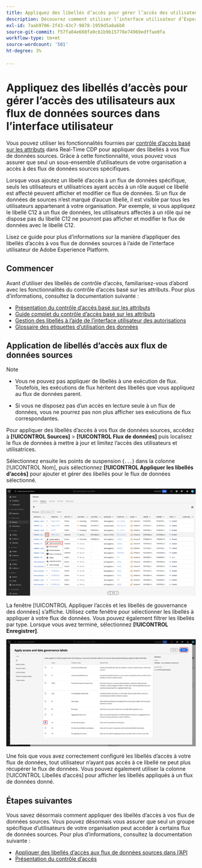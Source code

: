 ```yaml
---
title: Appliquez des libellés d’accès pour gérer l’accès des utilisateurs aux flux de données sources dans l’interface utilisateur
description: Découvrez comment utiliser l’interface utilisateur d’Experience Platform pour appliquer des libellés d’accès et gérer l’accès des utilisateurs à vos flux de données sources.
exl-id: 7aab9706-2f43-43c7-9878-1959d5a8a6b0
source-git-commit: f57fa04e668fa9c61b9b15778e74969edffae0fa
workflow-type: tm+mt
source-wordcount: '501'
ht-degree: 3%

---
```


# Appliquez des libellés d’accès pour gérer l’accès des utilisateurs aux flux de données sources dans l’interface utilisateur

Vous pouvez utiliser les fonctionnalités fournies par [contrôle d’accès basé sur les attributs](../../../access-control/abac/overview.md) dans Real-Time CDP pour appliquer des libellés à vos flux de données sources. Grâce à cette fonctionnalité, vous pouvez vous assurer que seul un sous-ensemble d’utilisateurs de votre organisation a accès à des flux de données sources spécifiques.

Lorsque vous ajoutez un libellé d’accès à un flux de données spécifique, seuls les utilisateurs et utilisatrices ayant accès à un rôle auquel ce libellé est affecté peuvent afficher et modifier ce flux de données. Si un flux de données de sources n’est marqué d’aucun libellé, il est visible par tous les utilisateurs appartenant à votre organisation. Par exemple, si vous appliquez le libellé C12 à un flux de données, les utilisateurs affectés à un rôle qui ne dispose pas du libellé C12 ne pourront pas afficher et modifier le flux de données avec le libellé C12.

Lisez ce guide pour plus d’informations sur la manière d’appliquer des libellés d’accès à vos flux de données sources à l’aide de l’interface utilisateur de Adobe Experience Platform.

## Commencer

Avant d’utiliser des libellés de contrôle d’accès, familiarisez-vous d’abord avec les fonctionnalités du contrôle d’accès basé sur les attributs. Pour plus d’informations, consultez la documentation suivante :

* [Présentation du contrôle d’accès basé sur les attributs](../../../access-control/abac/overview.md)
* [Guide complet du contrôle d’accès basé sur les attributs](../../../access-control/abac/end-to-end-guide.md)
* [Gestion des libellés à l’aide de l’interface utilisateur des autorisations](../../../access-control/abac/ui/labels.md)
* [Glossaire des étiquettes dʼutilisation des données](../../../data-governance/labels/reference.md)

## Application de libellés d’accès aux flux de données sources

>[!NOTE]
>
>* Vous ne pouvez pas appliquer de libellés à une exécution de flux. Toutefois, les exécutions de flux héritent des libellés que vous appliquez au flux de données parent.
>
>* Si vous ne disposez pas d’un accès en lecture seule à un flux de données, vous ne pourrez pas non plus afficher ses exécutions de flux correspondantes.

Pour appliquer des libellés d’accès à vos flux de données sources, accédez à **[!UICONTROL Sources]** > **[!UICONTROL Flux de données]** puis localisez le flux de données à mettre à jour et limitez l’accès des utilisateurs et utilisatrices.

Sélectionnez ensuite les points de suspension (`...`) dans la colonne [!UICONTROL Nom], puis sélectionnez **[!UICONTROL Appliquer les libellés d’accès]** pour ajouter et gérer des libellés pour le flux de données sélectionné.

![Page flux de données dans les sources avec l’option Appliquer les libellés d’accès sélectionnée.](../../images/tutorials/labels/apply_access_labels.png)

La fenêtre [!UICONTROL Appliquer l’accès et les libellés de gouvernance des données] s’affiche. Utilisez cette fenêtre pour sélectionner les libellés à appliquer à votre flux de données. Vous pouvez également filtrer les libellés par type. Lorsque vous avez terminé, sélectionnez **[!UICONTROL Enregistrer]**.

![Fenêtre des libellés de gouvernance des données avec le libellé C2 sélectionné.](../../images/tutorials/labels/labels_window.png)

Une fois que vous avez correctement configuré les libellés d’accès à votre flux de données, tout utilisateur n’ayant pas accès à ce libellé ne peut plus récupérer le flux de données. Vous pouvez également utiliser la colonne [!UICONTROL Libellés d’accès] pour afficher les libellés appliqués à un flux de données donné.

## Étapes suivantes

Vous savez désormais comment appliquer des libellés d’accès à vos flux de données sources. Vous pouvez désormais vous assurer que seul un groupe spécifique d’utilisateurs de votre organisation peut accéder à certains flux de données sources. Pour plus d’informations, consultez la documentation suivante :

* [Appliquer des libellés d’accès aux flux de données sources dans l’API](../api/labels.md)
* [Présentation du contrôle d’accès](../../../access-control/home.md)
